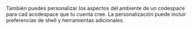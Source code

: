 También puedes personalizar los aspectos del ambiente de un codespace para cad acodespace que tu cuenta cree. La personalización puede incluir preferencias de shell y herramientas adicionales.
